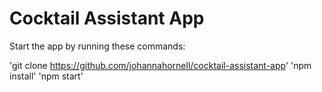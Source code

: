 # Cocktail Assistant App

Start the app by running these commands:

'git clone https://github.com/johannahornell/cocktail-assistant-app' 
'npm install'
'npm start'

